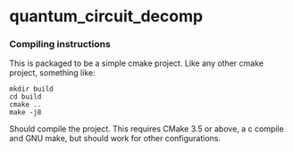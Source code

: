 # quantum_circuit_decomp

### Compiling instructions

This is packaged to be a simple cmake project. Like any other cmake project, something like:

    mkdir build
    cd build
    cmake ..
    make -j8

Should compile the project. This requires CMake 3.5 or above, a c compile and GNU make, but should work for other configurations.

